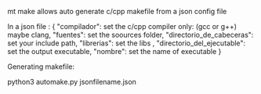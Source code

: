 mt make allows auto generate c/cpp makefile from a json config file

In a json file :
{
    "compilador": set the c/cpp compiler only: (gcc or g++) maybe clang,
    "fuentes": set the soources folder,
    "directorio_de_cabeceras": set your include path,
    "librerias": set the libs ,
    "directorio_del_ejecutable": set the output executable,
    "nombre": set the name of executable
}

Generating makefile:

python3 automake.py jsonfilename.json
